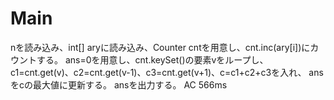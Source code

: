 # Main
nを読み込み、int[] aryに読み込み、Counter cntを用意し、cnt.inc(ary[i])にカウントする。
ans=0を用意し、cnt.keySet()の要素vをループし、
c1=cnt.get(v)、c2=cnt.get(v-1)、c3=cnt.get(v+1)、c=c1+c2+c3を入れ、
ansをcの最大値に更新する。
ansを出力する。
AC 566ms
